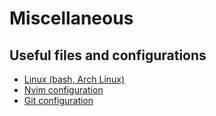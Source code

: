 # Miscellaneous
## Useful files and configurations
- [Linux (bash, Arch Linux)](https://github.com/javorfo/miscellaneous/tree/master/linux)
- [Nvim configuration](https://github.com/javorfo/miscellaneous/tree/master/nvim)
- [Git configuration](https://github.com/javorfo/miscellaneous/tree/master/git)
